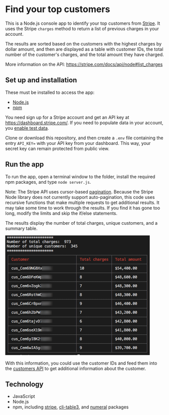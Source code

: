 # Find your top customers

This is a Node.js console app to identify your top customers from [Stripe](https://stripe.com/). It uses the Stripe `charges` method to return a list of previous charges in your account. 

The results are sorted based on the customers with the highest charges by dollar amount, and then are displayed as a table with customer IDs, the total number of the customer's charges, and the total amount they have charged.

More information on the API: https://stripe.com/docs/api/node#list_charges

## Set up and installation

These must be installed to access the app:

- [Node.js](https://nodejs.org/en/)
- [npm](https://www.npmjs.com/get-npm)

You need sign up for a Stripe account and get an API key at https://dashboard.stripe.com/. If you need to populate data in your account, you [enable test data](https://stripe.com/docs/dashboard#navigation).

Clone or download this repository, and then create a `.env` file containing the entry `API_KEY=` with your API key from your dashboard. This way, your secret key can remain protected from public view.

## Run the app

To run the app, open a terminal window to the folder, install the required npm packages, and type `node server.js`. 

Note: The Stripe API uses cursor-based [pagination](https://stripe.com/docs/api/node#pagination). Because the Stripe Node library does not currently support auto-pagination, this code uses recursive functions that make multiple requests to get additional results. It may take some time to work through the results. If you find it has gone too long, modify the limits and skip the if/else statements.

The results display the number of total charges, unique customers, and a summary table.  

![Results of API and sorting](/images/table-result.png)

With this information, you could use the customer IDs and feed them into the [customers API](https://stripe.com/docs/api/node#customers) to get additional information about the customer.

## Technology

- JavaScript
- Node.js
- npm, including [stripe](https://www.npmjs.com/package/stripe), [cli-table3](https://www.npmjs.com/package/cli-table3), and [numeral](https://www.npmjs.com/package/numeral) packages